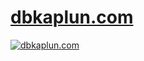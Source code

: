 # [dbkaplun.com](http://dbkaplun.com)

[![dbkaplun.com](http://i.imgur.com/azAblAu.gif)](http://dbkaplun.com)
